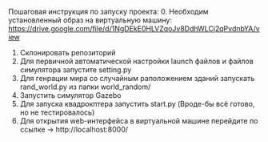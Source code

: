 Пошаговая инструкция по запуску проекта:
0. Необходим установленный образ на виртуальную машину:
https://drive.google.com/file/d/1NgDEkE0HLVZqoJv8DdhWLCj2qPvdnbYA/view
1. Склонировать репозиторий
2. Для первичной автоматической настройки launch файлов и файлов симулятора запустите setting.py
3. Для генрации мира со случайным раположением зданий запускать rand_world.py из папки world_random/
4. Запустить симулятор Gazebo
5. Для запуска квадрокптера запустить start.py 
(Вроде-бы всё готово, но не тестировалось)
6. Для открытия web-интерфейса в виртуальной машине перейдите по ссылке -> http://localhost:8000/


